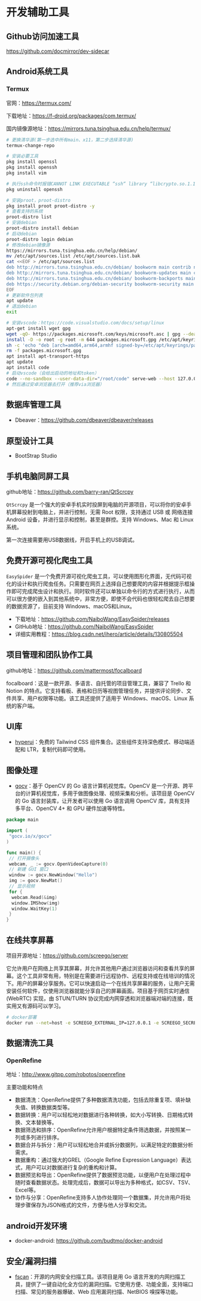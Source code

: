 # 开发辅助工具

## Github访问加速工具

https://github.com/docmirror/dev-sidecar

## Android系统工具

### Termux

官网：https://termux.com/

下载地址：https://f-droid.org/packages/com.termux/

国内镜像源地址：https://mirrors.tuna.tsinghua.edu.cn/help/termux/

```bash
# 更换清华源(第一步选中所有main、x11，第二步选择清华源)
termux-change-repo

# 安装必要工具
pkg install openssl
pkg install openssh
pkg install vim

# 执行ssh命令时报错CANNOT LINK EXECUTABLE “ssh“ library “libcrypto.so.1.1“ not found，需要先卸载openssh，然后先安装ssl，再安装ssh
pkg uninstall openssh

# 安装proot，proot-distro
pkg install proot proot-distro -y
# 查看支持的系统
proot-distro list
# 安装debian
proot-distro install debian
# 启动debian
proot-distro login debian
# 修改debian镜像源
https://mirrors.tuna.tsinghua.edu.cn/help/debian/
mv /etc/apt/sources.list /etc/apt/sources.list.bak
cat <<EOF > /etc/apt/sources.list
deb http://mirrors.tuna.tsinghua.edu.cn/debian/ bookworm main contrib non-free non-free-firmware
deb http://mirrors.tuna.tsinghua.edu.cn/debian/ bookworm-updates main contrib non-free non-free-firmware
deb http://mirrors.tuna.tsinghua.edu.cn/debian/ bookworm-backports main contrib non-free non-free-firmware
deb https://security.debian.org/debian-security bookworm-security main contrib non-free non-free-firmware
EOF
# 更新软件包列表
apt update
# 退出debian
exit

# 安装vscode：https://code.visualstudio.com/docs/setup/linux
apt-get install wget gpg
wget -qO- https://packages.microsoft.com/keys/microsoft.asc | gpg --dearmor > packages.microsoft.gpg
install -D -o root -g root -m 644 packages.microsoft.gpg /etc/apt/keyrings/packages.microsoft.gpg
sh -c 'echo "deb [arch=amd64,arm64,armhf signed-by=/etc/apt/keyrings/packages.microsoft.gpg] https://packages.microsoft.com/repos/code stable main" > /etc/apt/sources.list.d/vscode.list'
rm -f packages.microsoft.gpg
apt install apt-transport-https
apt update
apt install code
# 启动vscode（会给出启动的地址和token）
code --no-sandbox --user-data-dir="/root/code" serve-web --host 127.0.0.1
# 然后通过安卓浏览器去打开（推荐via浏览器）
```

## 数据库管理工具

* Dbeaver：https://github.com/dbeaver/dbeaver/releases


## 原型设计工具

* BootStrap Studio

## 手机电脑同屏工具

github地址：https://github.com/barry-ran/QtScrcpy

`QtScrcpy` 是一个强大的安卓手机实时投屏到电脑的开源项目，可以将你的安卓手机屏幕投射到电脑上，并进行控制，无需 Root 权限，支持通过 USB 或 网络连接 Android 设备，并进行显示和控制，甚至是群控。支持 Windows、Mac 和 Linux 系统。

第一次连接需要用USB数据线，开启手机上的USB调试。



## 免费开源可视化爬虫工具

`EasySpider` 是一个免费开源可视化爬虫工具，可以使用图形化界面，无代码可视化的设计和执行爬虫任务。只需要在网页上选择自己想要爬的内容并根据提示框操作即可完成爬虫设计和执行。同时软件还可以单独以命令行的方式进行执行，从而可以很方便的嵌入到其他系统中，非常方便，即使不会代码也很轻松爬去自己想要的数据资源了，目前支持 Windows、macOS和Linux。

* 下载地址：https://github.com/NaiboWang/EasySpider/releases
* GitHub地址：https://github.com/NaiboWang/EasySpider
* 详细实用教程：https://blog.csdn.net/ihero/article/details/130805504

## 项目管理和团队协作工具

github地址：https://github.com/mattermost/focalboard

focalboard：这是一款开源、多语言、自托管的项目管理工具，兼容了 Trello 和 Notion 的特点。它支持看板、表格和日历等视图管理任务，并提供评论同步、文件共享、用户权限等功能。该工具还提供了适用于 Windows、macOS、Linux 系统的客户端。

## UI库

* [hyperui](https://github.com/markmead/hyperui)：免费的 Tailwind CSS 组件集合。这些组件支持深色模式、移动端适配和 LTR，复制代码即可使用。

## 图像处理

* [gocv](https://github.com/hybridgroup/gocv)：基于 OpenCV 的 Go 语言计算机视觉库。OpenCV 是一个开源、跨平台的计算机视觉库，多用于做图像处理、视频采集和分析。该项目是 OpenCV 的 Go 语言封装库，让开发者可以使用 Go 语言调用 OpenCV 库，具有支持多平台、OpenCV 4+ 和 GPU 硬件加速等特性。

```go
package main

import (
 "gocv.io/x/gocv"
)

func main() {
 // 打开摄像头
 webcam, _ := gocv.OpenVideoCapture(0)
 // 新建 GUI 窗口
 window := gocv.NewWindow("Hello")
 img := gocv.NewMat()
 // 显示视频
 for {
  webcam.Read(&img)
  window.IMShow(img)
  window.WaitKey(1)
 }
}
```

## 在线共享屏幕

项目开源地址：https://github.com/screego/server

它允许用户在网络上共享其屏幕，并允许其他用户通过浏览器访问和查看共享的屏幕。这个工具非常有用，特别是在需要进行远程协作、远程支持或在线培训的情况下。用户的屏幕分享服务。它可以快速启动一个在线共享屏幕的服务，让用户无需安装任何软件，仅使用浏览器就能分享自己的屏幕画面。项目基于网页实时通信(WebRTC) 实现，由 STUN/TURN 协议完成内网穿透和浏览器端对端的连接，既实用又有源码可以学习。

```bash
# docker部署
docker run --net=host -e SCREEGO_EXTERNAL_IP=127.0.0.1 -e SCREEGO_SECRET=test123456 ghcr.io/screego/server:1.10.3
```

## 数据清洗工具

### OpenRefine

地址：http://www.gitpp.com/robotos/openrefine

主要功能和特点
* 数据清洗：OpenRefine提供了多种数据清洗功能，包括去除重复项、填补缺失值、转换数据类型等。
* 数据转换：用户可以轻松地对数据进行各种转换，如大小写转换、日期格式转换、文本替换等。
* 数据筛选和排序：OpenRefine允许用户根据特定条件筛选数据，并按照某一列或多列进行排序。
* 数据合并与拆分：用户可以轻松地合并或拆分数据列，以满足特定的数据分析需求。
* 数据重构：通过强大的GREL（Google Refine Expression Language）表达式，用户可以对数据进行复杂的重构和计算。
* 数据预览和导出：OpenRefine提供了数据预览功能，以便用户在处理过程中随时查看数据状态。处理完成后，数据可以导出为多种格式，如CSV、TSV、Excel等。
* 协作与分享：OpenRefine支持多人协作处理同一个数据集，并允许用户将处理步骤保存为JSON格式的文件，方便与他人分享和交流。

## android开发环境

* docker-android: https://github.com/budtmo/docker-android

## 安全/漏洞扫描

* [fscan](https://github.com/shadow1ng/fscan)：开源的内网安全扫描工具。该项目是用 Go 语言开发的内网扫描工具，提供了一键自动化全方位的漏洞扫描。它使用方便、功能全面，支持端口扫描、常见的服务器爆破、Web 应用漏洞扫描、NetBIOS 嗅探等功能。
